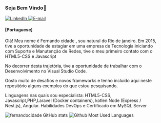 ### Seja Bem Vindo👋

<!--
**Fernandocidade/fernandocidade** is a ✨ _special_ ✨ repository because its `README.md` (this file) appears on your GitHub profile.

Here are some ideas to get you started:

- 🔭 I’m currently working on ...
- 🌱 I’m currently learning ...
- 👯 I’m looking to collaborate on ...
- 🤔 I’m looking for help with ...
- 💬 Ask me about ...
- 📫 How to reach me: ...
- 😄 Pronouns: ...
- ⚡ Fun fact: ...
-->

<a href="https://www.linkedin.com/in/fernando-s-cidade-28268b104/" target="_blank">
<img src="https://img.shields.io/badge/-LinkedIn-blue?style=flat-square&logo=Linkedin&logoColor=white" alt="LinkedIn">
</a>

<a href="fernandosilvacidade@gmail.com" target="_blank">
<img src="https://img.shields.io/badge/-Gmail-c14438?style=flat-square&logo=Gmail&logoColor=white&link=mailto:nandosilvacidade@gmail.com" alt="E-mail">
</a>

<p>

  #### [Portuguese]

Olá! Meu nome é Fernando cidade ,  sou natural do Rio de janeiro.
Em 2015, tive a oportunidade de estagiar em uma empresa de Tecnologia iniciando com Suporte e Manutenção de Redes,  tive o meu primeiro contato com o  HTML5-CSS e Javascript

No decorrer desta trajetória, tive a oportunidade de trabalhar com o Desenvolvimento no Visual Studio Code.

Gosto muito de desafios e novos frameworks e tenho incluído aqui neste repositório alguns exemplos do que estou pesquisando.

Linguagens nas quais sou especialista: 
HTML5-CSS, Javascript,PHP,Laravel (Docker containers), kotlen
Node (Express / Nest.js), Angular.
Habilidades DevOps e Certificado em MySQL Server
  
</p>

![fernandocidade GitHub stats](https://github-readme-stats.vercel.app/api?username=fernandocidade&show_icons=true&count_private=true&theme=dark)
![Github Most Used Languages](https://github-readme-stats.vercel.app/api/top-langs/?username=fernandocidade&layout=compact&theme=dark)
